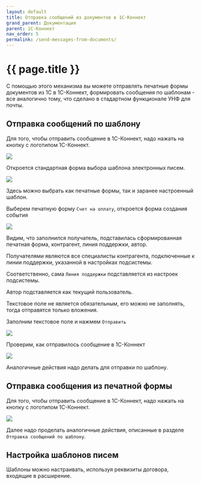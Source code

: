 ```yaml
---
layout: default
title: Отправка сообщений из документов в 1С-Коннект
grand_parent: Документация
parent: 1С-Коннект
nav_order: 5
permalink: /send-messages-from-documents/
---
```


# {{ page.title }}

С помощью этого механизма вы можете отправлять печатные формы документов из 1С в 1С-Коннект, формировать сообщения по шаблонам - все аналогично тому, что сделано в стадартном функционале УНФ для почты.

## Отправка сообщений по шаблону

Для того, чтобы отправить сообщение в 1С-Коннект, надо нажать на кнопку с логотипом 1С-Коннект.

![](../img/2024-06-17_14-41-31.png)

Откроется стандартная форма выбора шаблона электронных писем.

![](../img/2024-06-17_14-52-00.png)

Здесь можно выбрать как печатные формы, так и заранее настроенный шаблон.

Выберем печатную форму `Счет на оплату`, откроется форма создания события

![](../img/2024-06-17_14-55-54.png)

Видим, что заполнился получатель, подставилась сформированная печатная форма, контрагент, линия поддержки, автор.

Получателями являются все специалисты контрагента, подключенные к линии поддержки, указанной в настройках подсистемы.

Соответственно, сама `Линия поддержки` подставляется из настроек подсистемы.

Автор подставляется как текущий пользователь.

Текстовое поле не является обязательным, его можно не заполнять, тогда отправятся только вложения.

Заполним текстовое поле и нажмем `Отправить`

![](../img/2024-06-17_15-12-30.png)

Проверим, как отправилось сообщение в 1С-Коннект

![](../img/2024-06-17_15-22-44.png)

Аналогичные действия надо делать для отправки по шаблону.

## Отправка сообщения из печатной формы

Для того, чтобы отправить сообщение в 1С-Коннект, надо нажать на кнопку с логотипом 1С-Коннект.

![](../img/2024-06-17_15-28-33.png)

Далее надо проделать аналогичные действия, описанные в разделе ``Отправка сообщений по шаблону``.

## Настройка шаблонов писем

Шаблоны можно настраивать, используя реквизиты договора, входящие в расширение.
